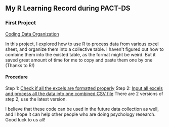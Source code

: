 ## My R Learning Record during PACT-DS

### First Project
[Coding Data Organization](https://github.com/Git-SXQ6/R-Projects/tree/b197e0cba94375ac33f9626d737f677f1addc05e/PACT-DS/Coding_Data_Organization)

In this project, I explored how to use R to process data from various excel sheet, and organize them into a collective table.
I haven't figured out how to combine them into the existed table, as the format might be weird. But it saved great amount of time for me to copy and paste them one by one (Thanks to R!)


#### Procedure
  Step 1: [Check if all the excels are formatted properly](https://github.com/Git-SXQ6/R-Projects/blob/fa00027116860778275853a456750ecdcf3d9d02/PACT-DS/Coding_Data_Organization/Step%201%3A%20Check%20Available%20Columns.R)
  Step 2: [Input all excels and process all the data into one combined CSV file](https://github.com/Git-SXQ6/R-Projects/blob/fa00027116860778275853a456750ecdcf3d9d02/PACT-DS/Coding_Data_Organization/Step%202%3A%20Data%20Processing%202.0.R)
  There are 2 versions of step 2, use the latest version.

I believe that these code can be used in the future data collection as well, and I hope it can help other people who are doing psychology research. Good luck to us all!  
